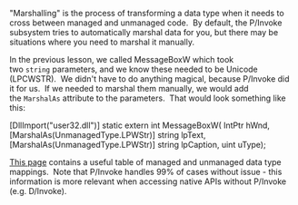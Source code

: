 "Marshalling" is the process of transforming a data type when it needs to cross between managed and unmanaged code.  By default, the P/Invoke subsystem tries to automatically marshal data for you, but there may be situations where you need to marshal it manually.

In the previous lesson, we called MessageBoxW which took two `string` parameters, and we know these needed to be Unicode (LPCWSTR).  We didn't have to do anything magical, because P/Invoke did it for us.  If we needed to marshal them manually, we would add the `MarshalAs` attribute to the parameters.  That would look something like this:

[DllImport("user32.dll")]
static extern int MessageBoxW(
    IntPtr hWnd,
    [MarshalAs(UnmanagedType.LPWStr)] string lpText,
    [MarshalAs(UnmanagedType.LPWStr)] string lpCaption,
    uint uType);

  

[This page](https://docs.microsoft.com/en-us/dotnet/framework/interop/marshaling-data-with-platform-invoke) contains a useful table of managed and unmanaged data type mappings.  Note that P/Invoke handles 99% of cases without issue - this information is more relevant when accessing native APIs without P/Invoke (e.g. D/Invoke).

